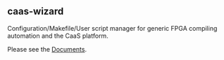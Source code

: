 ## caas-wizard
Configuration/Makefile/User script manager for generic FPGA compiling automation and the CaaS platform. 

Please see the [Documents](docs/CaaS%20Wizard%20API%20Access.md). 
